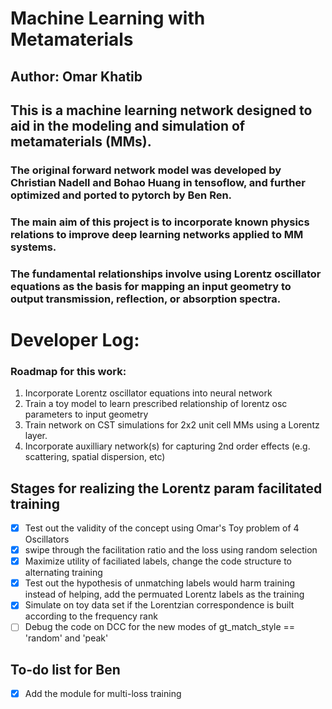 # Machine Learning with Metamaterials 
## Author: Omar Khatib

## This is a machine learning network designed to aid in the modeling and simulation of metamaterials (MMs). 
### The original forward network model was developed by Christian Nadell and Bohao Huang in tensoflow, and further optimized and ported to pytorch by Ben Ren. 

### The main aim of this project is to incorporate known physics relations to improve deep learning networks applied to MM systems. 
### The fundamental relationships involve using Lorentz oscillator equations as the basis for mapping an input geometry to output transmission, reflection, or absorption spectra. 

# Developer Log:

### Roadmap for this work:
1. Incorporate Lorentz oscillator equations into neural network
2. Train a toy model to learn prescribed relationship of lorentz osc parameters to input geometry
3. Train network on CST simulations for 2x2 unit cell MMs using a Lorentz layer. 
4. Incorporate auxilliary network(s) for capturing 2nd order effects (e.g. scattering, spatial dispersion, etc)

## Stages for realizing the Lorentz param facilitated training
- [x] Test out the validity of the concept using Omar's Toy problem of 4 Oscillators
- [x] swipe through the facilitation ratio and the loss using random selection
- [x] Maximize utility of faciliated labels, change the code structure  to  alternating training 
- [x] Test out the hypothesis of unmatching labels would harm training instead of helping, add the permuated Lorentz labels as the training
- [x] Simulate on toy data set if the Lorentzian correspondence is built according to the frequency rank
- [ ] Debug the code on DCC for the new modes of gt_match_style == 'random' and 'peak'
## To-do list for Ben
- [x] Add the module for multi-loss training
